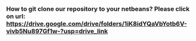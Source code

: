 ### How to git clone our repository to your netbeans? Please click on url: https://drive.google.com/drive/folders/1iK8idYQaVbYotb6V-vivb5Nu897Gf1w-?usp=drive_link

